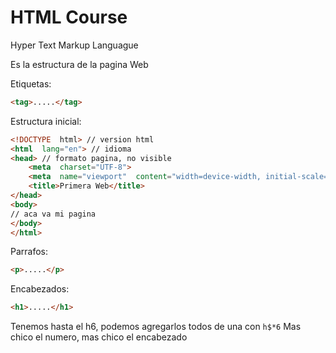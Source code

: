 # HTML Course

Hyper Text Markup Languague

Es la estructura de la pagina Web

Etiquetas:

````html
<tag>.....</tag>
````

Estructura inicial:

````html
<!DOCTYPE  html> // version html
<html  lang="en"> // idioma
<head> // formato pagina, no visible
	<meta  charset="UTF-8">
	<meta  name="viewport"  content="width=device-width, initial-scale=1.0">
	<title>Primera Web</title>
</head>
<body>
// aca va mi pagina
</body>
</html>
````

Parrafos:

````html
<p>.....</p>
````

Encabezados:

````html
<h1>.....</h1>
````
Tenemos hasta el h6, podemos agregarlos todos de una con `h$*6`
Mas chico el numero, mas chico el encabezado
<!--stackedit_data:
eyJoaXN0b3J5IjpbNTQ1ODU5NjAwLC0xNDg4NzkyOTcsMTQ3MD
Y0OTg0NiwtMTcyNzg2MDY0MSwtMTE2NDQwMzM3MV19
-->